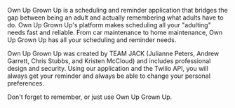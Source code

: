 Own Up Grown Up is a scheduling and reminder application that bridges the gap between being an adult and actually remembering what adults have to do. Own Up Grown Up's platform makes scheduling all your "adulting" needs fast and reliable.  From car maintenance to home maintenance, Own Up Grown Up has all your scheduling and reminder needs.

Own Up Grown Up was created by TEAM JACK (Julianne Peters, Andrew Garrett, Chris Stubbs, and Kristen McCloud) and includes professional design and security.  Using our application and the Twilio API, you will always get your reminder and always be able to change your personal preferences.

Don't forget to remember, or just use Own Up Grown Up.
